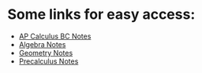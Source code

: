 # Some links for easy access:

* [AP Calculus BC Notes](https://github.com/ericxiaseattle/Math_Notes/blob/master/APCalculusBC/out/main.pdf)
* [Algebra Notes](https://github.com/ericxiaseattle/Math_Notes/blob/master/Algebra/out/main.pdf)
* [Geometry Notes](https://github.com/ericxiaseattle/Math_Notes/blob/master/Geometry/out/main.pdf)
* [Precalculus Notes](https://github.com/ericxiaseattle/Math_Notes/blob/master/Precalculus/out/main.pdf)
